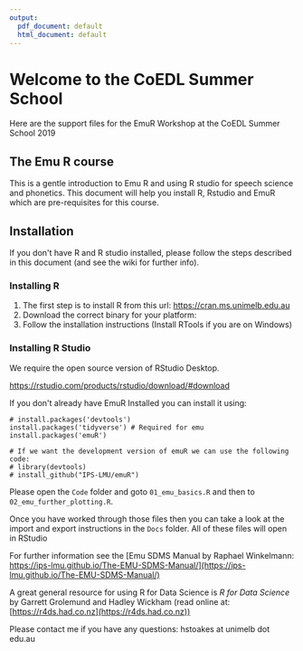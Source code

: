 ```yaml
---
output:
  pdf_document: default
  html_document: default
---
```

# Welcome to the CoEDL Summer School
Here are the support files for the EmuR Workshop at the CoEDL Summer School 2019

## The Emu R course

This is a gentle introduction to Emu R and using R studio for speech science and phonetics. This document will help you install R, Rstudio and EmuR which are pre-requisites for this course.

## Installation
If you don't have R and R studio installed, please follow the steps described in this document (and see the wiki for further info).

### Installing R
1. The first step is to install R from this url: https://cran.ms.unimelb.edu.au
2. Download the correct binary for your platform:
3. Follow the installation instructions (Install RTools if you are on Windows)

### Installing R Studio
We require the open source version of RStudio Desktop.

https://rstudio.com/products/rstudio/download/#download

If you don't already have EmuR Installed you can install it using:

```{r installation_emu}
# install.packages('devtools')
install.packages('tidyverse') # Required for emu
install.packages('emuR')
```

```{r}
# If we want the development version of emuR we can use the following code:
# library(devtools)
# install_github("IPS-LMU/emuR")
```

Please open the `Code` folder and goto `01_emu_basics.R` and then to `02_emu_further_plotting.R`.

Once you have worked through those files then you can take a look at the import and export instructions in the `Docs` folder. All of these files will open in RStudio

For further information see the [Emu SDMS Manual by Raphael Winkelmann:
https://ips-lmu.github.io/The-EMU-SDMS-Manual/](https://ips-lmu.github.io/The-EMU-SDMS-Manual/)

A great general resource for using R for Data Science is *R for Data Science* by Garrett Grolemund and Hadley Wickham
(read online at: [https://r4ds.had.co.nz](https://r4ds.had.co.nz))

Please contact me if you have any questions: hstoakes at unimelb dot edu.au
